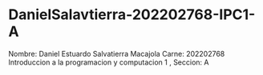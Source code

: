 # DanielSalavtierra-202202768-IPC1-A
Nombre: Daniel Estuardo Salvatierra Macajola
Carne: 202202768
Introduccion a la programacion y computacion 1 , Seccion: A
